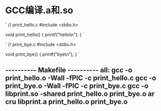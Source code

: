 # GCC编译.a和.so

`
// print_hello.c
#include <stdio.h>

void print_hello()
{
        printf("hello\n");
}
`

`
// print_bye.c
#include <stdio.h>

void print_bye()
{
        printf("bye\n");
}
`

---------- Makefile ----------
all:
        gcc -o print_hello.o -Wall -fPIC -c print_hello.c
        gcc -o print_bye.o -Wall -fPIC -c print_bye.c
        gcc -o libprint.so -shared print_hello.o print_bye.o
        ar cru libprint.a print_hello.o print_bye.o
--------------------------------
